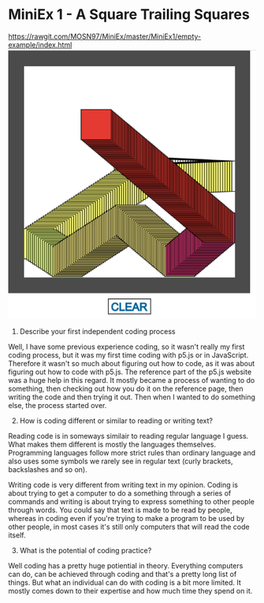 # MiniEx 1 - A Square Trailing Squares
https://rawgit.com/MOSN97/MiniEx/master/MiniEx1/empty-example/index.html
![alt text](https://github.com/MOSN97/MiniEx/blob/master/MiniEx1/Screenshot_2.png)

1. Describe your first independent coding process

Well, I have some previous experience coding, so it wasn't really my first coding process, but it was my first time coding with p5.js or in JavaScript. Therefore it wasn't so much about figuring out how to code, as it was about figuring out how to code with p5.js. The reference part of the p5.js website was a huge help in this regard. It mostly became a process of wanting to do something, then checking out how you do it on the reference page, then writing the code and then trying it out. Then when I wanted to do something else, the process started over.

2. How is coding different or similar to reading or writing text?

Reading code is in someways similair to reading regular language I guess. What makes them different is mostly the languages themselves. Programming languages follow more strict rules than ordinary language and also uses some symbols we rarely see in regular text (curly brackets, backslashes and so on).

Writing code is very different from writing text in my opinion. Coding is about trying to get a computer to do a something through a series of commands and writing is about trying to express something to other people through words. You could say that text is made to be read by people, whereas in coding even if you're trying to make a program to be used by other people, in most cases it's still only computers that will read the code itself.

3. What is the potential of coding practice?

Well coding has a pretty huge potiential in theory. Everything computers can do, can be achieved through coding and that's a pretty long list of things. But what an individual can do with coding is a bit more limited. It mostly comes down to their expertise and how much time they spend on it.
